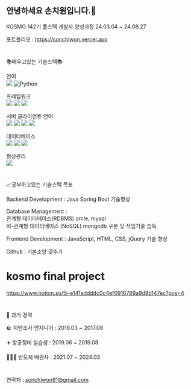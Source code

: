 ## 안녕하세요 손치원입니다.👋

KOSMO 142기 풀스택 개발자 양성과정 
24.03.04 ~ 24.08.27 

포트폴리오 : https://sonchiwon.vercel.app 

#
📚배우고있는 기술스택📚

언어<br>
<img src="https://img.shields.io/badge/java-007396?style=for-the-badge&logo=OpenJDK&logoColor=white">
![Python](https://img.shields.io/badge/python-3670A0?style=for-the-badge&logo=python&logoColor=ffdd54)


프레임워크<br>
<img src="https://img.shields.io/badge/Spring Boot-6DB33F?style=for-the-badge&logo=Spring Boot&logoColor=white">
<img src="https://img.shields.io/badge/Flask-000000?style=for-the-badge&logo=Flask&logoColor=white">
<img src="https://img.shields.io/badge/React-61DAFB?style=for-the-badge&logo=React&logoColor=white">

서버 클라이언트 언어<br>
<img src="https://img.shields.io/badge/Javascript-F7DF1E?style=for-the-badge&logo=javascript&logoColor=black"/> 
<img src="https://img.shields.io/badge/HTML5-E34F26?style=for-the-badge&logo=html5&logoColor=FFF"/>
<img src="https://img.shields.io/badge/CSS3-1572B6?style=for-the-badge&logo=css3&logoColor=FFF"/> 
<img src="https://img.shields.io/badge/jquery-0769AD?style=for-the-badge&logo=jquery&logoColor=FFF"/> 

데이터베이스<br>
<img src="https://img.shields.io/badge/Oracle-F80000?style=for-the-badge&logo=oracle&logoColor=FFF"/> 
<img src="https://img.shields.io/badge/MySQL-4479A1?style=for-the-badge&logo=MySQL&logoColor=white">
<img src="https://img.shields.io/badge/mongodb-47A248?style=for-the-badge&logo=mongodb&logoColor=white">

형상관리<br>
<img src="https://img.shields.io/badge/GitHub-EAEAEA?style=for-the-badge&logo=github&logoColor=000"/> 

#
📈공부하고있는 기술스택 목표

Backend Development   : Java Spring Boot 기술향상

Database Management   : <br>
관계형 데이터베이스(RDBMS) orcle, mysql<br>
비-관계형 데이터베이스 (NoSQL) mongodb 구분 및 작업기술 습득

Frontend Development  : JavaScript, HTML, CSS, jQuery 기술 향상

Github   : 기본소양 갖추기 

# kosmo final project
https://www.notion.so/5i-e141addddc0c4ef0916789a9d9b147ec?pvs=4


#
🏢 과거 경력

🪨 지반조사 엔지니어 :   2016.03 ~ 2017.08

✈️ 항공정비 실습생  :   2019.06 ~ 2019.08

🧑🏼‍🔧 반도체 배관사    :   2021.07 ~ 2024.03

#
연락처 : sonchiwon91@gmail.com


<!--
**chiwonson/chiwonson** is a ✨ _special_ ✨ repository because its `README.md` (this file) appears on your GitHub profile.

Here are some ideas to get you started:

- 🔭 I’m currently working on ...
- 🌱 I’m currently learning ...
- 👯 I’m looking to collaborate on ...
- 🤔 I’m looking for help with ...
- 💬 Ask me about ...
- 📫 How to reach me: ...
- 😄 Pronouns: ...
- ⚡ Fun fact: ...
-->
